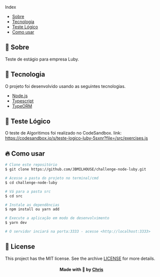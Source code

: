 
 Index

- [Sobre](#about)
- [Tecnologia](#tecnology)
- [Teste Lógico](#teste-logico)
- [Como usar](#como-usar)

<a id="about"></a>

## :bookmark: Sobre

Teste de estágio para empresa Luby.

<a id="tecnology"></a>

## :rocket: Tecnologia

O projeto foi desenvolvido usando as seguintes tecnologias.

- [Node.js](https://nodejs.org/en/)
- [Typescript](https://www.typescriptlang.org/pt/)
- [TypeORM](https://typeorm.io/#/)

<a id="teste-logico"></a>

## :rocket: Teste Lógico

O teste de Algoritimos foi realizado no CodeSandbox.
link: https://codesandbox.io/s/teste-logico-luby-5sxnr?file=/src/exercises.js


<a id="como-usar"></a>

## :fire: Como usar

```sh
# Clone este repositório
$ git clone https://github.com/JBMILHOUSE/challenge-node-luby.git

# Acesse a pasta do projeto no terminal/cmd
$ cd challenge-node-luby

# Vá para a pasta src
$ cd src

# Instale as dependências
$ npm install ou yarn add

# Execute a aplicação em modo de desenvolvimento
$ yarn dev

# O servidor inciará na porta:3333 - acesse <http://localhost:3333> 
```
## :memo: License

This project has the MIT license. See the archive [LICENSE](LICENSE.md) for more details.

<h4 align="center">
    Made with 💜 by <a href="https://www.linkedin.com/in/christopher-alexandre-a477b6170/" target="_blank">Chris</a>
</h4>
